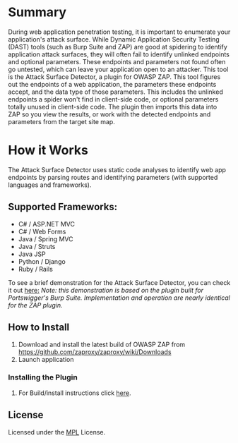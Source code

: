 # Summary
During web application penetration testing, it is important to enumerate  your application's attack surface. While Dynamic Application Security Testing (DAST) tools (such as Burp Suite and ZAP) are good at spidering to identify application attack surfaces, they will often fail to identify unlinked endpoints and optional parameters. These endpoints and parameters not found often go untested, which can leave your application open to an attacker.
This tool is the Attack Surface Detector, a plugin for OWASP ZAP. This tool figures out the endpoints of a web application, the parameters these endpoints accept, and the data type of those parameters. This includes the unlinked endpoints a spider won't find in client-side code, or optional parameters totally unused in client-side code. The plugin then imports this data into ZAP so you view the results, or work with the detected endpoints and parameters from the target site map.

# How it Works
The Attack Surface Detector uses static code analyses to identify web app endpoints by parsing routes and identifying parameters (with supported languages and frameworks).

## Supported Frameworks:
  * C# / ASP.NET MVC
  * C# / Web Forms
  * Java / Spring MVC
  * Java / Struts
  * Java JSP
  * Python / Django
  * Ruby / Rails

To see a brief demonstration for the Attack Surface Detector, you can check it out [here:](https://youtu.be/jUUJNRcmqwI) *Note: this demonstration is based on the plugin built for Portswigger's Burp Suite. Implementation and operation are nearly identical for the ZAP plugin.*


## How to Install

1.	Download and install the latest build of OWASP ZAP from https://github.com/zaproxy/zaproxy/wiki/Downloads
2.	Launch application

### Installing the Plugin
1. For Build/install instructions click [here](https://github.com/secdec/attack-surface-detector-zap/wiki).


## License

Licensed under the [MPL](https://github.com/secdec/attack-surface-detector-zap/blob/master/LICENSE) License.